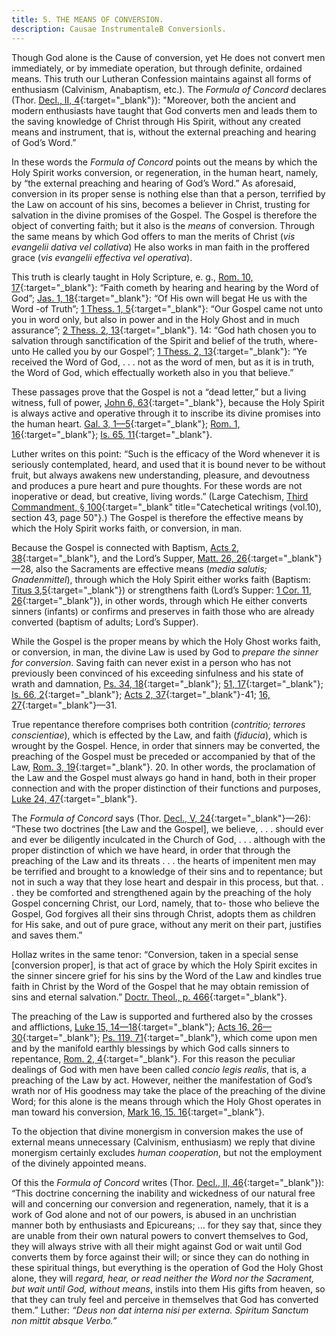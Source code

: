 ```yaml
---
title: 5. THE MEANS OF CONVERSION.
description: Causae InstrumentaleB Conversionls.
---
```


Though God alone is the Cause of conversion, yet He does not convert men immediately, or by immediate operation, but through definite, ordained means. This truth our Lutheran Confession maintains against all forms of enthusiasm (Calvinism, Anabaptism, etc.). The _Formula of Concord_ declares (Thor. [Decl., II, 4](https://boc.confident.faith/sd-ii-0004){:target="_blank"}): "Moreover, both the ancient and modern enthusiasts have taught that God converts men and leads them to the saving knowledge of Christ through His Spirit, without any created means and instrument, that is, without the external preaching and hearing of God’s Word.” 

In these words the _Formula of Concord_ points out the means by which the Holy Spirit works conversion, or regeneration, in the human heart, namely, by “the external preaching and hearing of God’s Word.” As aforesaid, conversion in its proper sense is nothing else than that a person, terrified by the Law on account of his sins, becomes a believer in Christ, trusting for salvation in the divine promises of the Gospel. The Gospel is therefore the object of converting faith; but it also is the _means_ of conversion. Through the same means by which God offers to man the merits of Christ (_vis evangelii dativa vel collativa_) He also works in man faith in the proffered grace (_vis evangelii effectiva vel operativa_). 

This truth is clearly taught in Holy Scripture, e. g., [Rom. 10, 17](https://biblehub.com/romans/10-17.htm){:target="_blank"}: “Faith cometh by hearing and hearing by the Word of God”; [Jas. 1, 18](https://biblehub.com/james/1-18.htm){:target="_blank"}: “Of His own will begat He us with the Word -of Truth”; [1 Thess. 1, 5](https://biblehub.com/1_thessalonians/1-5.htm){:target="_blank"}: “Our Gospel came not unto you in word only, but also in power and in the Holy Ghost and in much assurance”; [2 Thess. 2, 13](https://biblehub.com/2_thessalonians/2-13.htm){:target="_blank"}. 14: “God hath chosen you to salvation through sanctification of the Spirit and belief of the truth, where- unto He called you by our Gospel”; [1 Thess. 2, 13](https://biblehub.com/1_thessalonians/2-13.htm){:target="_blank"}: “Ye received the Word of God, . . . not as the word of men, but as it is in truth, the Word of God, which effectually worketh also in you that believe.” 

These passages prove that the Gospel is not a “dead letter,” but a living witness, full of power, [John 6, 63](https://biblehub.com/john/6-23.htm){:target="_blank"}, because the Holy Spirit is always active and operative through it to inscribe its divine promises into the human heart. [Gal. 3, 1—5](){:target="_blank"}; [Rom. 1, 16](https://biblehub.com/romans/1-16.htm){:target="_blank"}; [Is. 65, 11](https://biblehub.com/isaiah/65-11.htm){:target="_blank"}. 

Luther writes on this point: “Such is the efficacy of the Word whenever it is seriously contemplated, heard, and used that it is bound never to be without fruit, but always awakens new understanding, pleasure, and devoutness and produces a pure heart and pure thoughts. For these words are not inoperative or dead, but creative, living words.” (Large Catechism, [Third Commandment, § 100](https://archive.org/details/st-l-10-deep-l-en/page/n147/mode/2up){:target="_blank" title="Catechetical writings (vol.10), section 43, page 50"}.) The Gospel is therefore the effective means by which the Holy Spirit works faith, or conversion, in man. 

Because the Gospel is connected with Baptism, [Acts 2, 38](https://biblehub.com/acts/2-38.htm){:target="_blank"}, and the Lord’s Supper, [Matt. 26, 26](https://biblehub.com/matthew/26-26.htm){:target="_blank"}—28, also the Sacraments are effective means (_media salutis; Gnadenmittel_), through which the Holy Spirit either works faith (Baptism: [Titus 3,5](https://biblehub.com/titus/3-5.htm){:target="_blank"}) or strengthens faith (Lord’s Supper: [1 Cor. 11, 26](https://biblehub.com/1_corinthians/11-26.htm){:target="_blank"}), in other words, through which He either converts sinners (infants) or confirms and preserves in faith those who are already converted (baptism of adults; Lord’s Supper). 

While the Gospel is the proper means by which the Holy Ghost works faith, or conversion, in man, the divine Law is used by God to _prepare the sinner for conversion_. Saving faith can never exist in a person who has not previously been convinced of his exceeding sinfulness and his state of wrath and damnation, [Ps. 34, 18](https://biblehub.com/crossref/psalms/34-18.htm){:target="_blank"}; [51, 17](https://biblehub.com/crossref/psalms/51-17.htm){:target="_blank"}; [Is. 66, 2](https://biblehub.com/crossref/isaiah/66-2.htm){:target="_blank"}; [Acts 2, 37](https://biblehub.com/crossref/acts/2-37.htm){:target="_blank"}-41; [16, 27](https://biblehub.com/crossref/acts/16-27.htm){:target="_blank"}—31. 

True repentance therefore comprises both contrition (_contritio; terrores conscientiae_), which is effected by the Law, and faith (_fiducia_), which is wrought by the Gospel. Hence, in order that sinners may be converted, the preaching of the Gospel must be preceded or accompanied by that of the Law, [Rom. 3, 19](https://biblehub.com/crossref/romans/3-19.htm){:target="_blank"}. 20. In other words, the proclamation of the Law and the Gospel must always go hand in hand, both in their proper connection and with the proper distinction of their functions and purposes, [Luke 24, 47](https://biblehub.com/crossref/luke/24-47.htm){:target="_blank"}. 

The _Formula of Concord_ says (Thor. [Decl., V, 24](https://boc.confident.faith/sd-v-0024){:target="_blank"}—26): “These two doctrines [the Law and the Gospel], we believe, . . . should ever and ever be diligently inculcated in the Church of God, . . . although with the proper distinction of which we have heard, in order that through the preaching of the Law and its threats . . . the hearts of impenitent men may be terrified and brought to a knowledge of their sins and to repentance; but not in such a way that they lose heart and despair in this process, but that. . . they be comforted and strengthened again by the preaching of the holy Gospel concerning Christ, our Lord, namely, that to- those who believe the Gospel, God forgives all their sins through Christ, adopts them as children for His sake, and out of pure grace, without any merit on their part, justifies and saves them.” 

Hollaz writes in the same tenor: “Conversion, taken in a special sense [conversion proper], is that act of grace by which the Holy Spirit excites in the sinner sincere grief for his sins by the Word of the Law and kindles true faith in Christ by the Word of the Gospel that he may obtain remission of sins and eternal salvation.” [Doctr. Theol., p. 466](https://archive.org/details/doctrinaltheolog00schmuoft/page/n475/mode/2up){:target="_blank"}.

The preaching of the Law is supported and furthered also by the crosses and afflictions, [Luke 15, 14—18](https://www.bibleref.com/biblepassage/?search=Luke_15:14-18){:target="_blank"}; [Acts 16, 26—30](){:target="_blank"}; [Ps. 119, 71](https://biblehub.com/crossref/psalms/119-71.htm){:target="_blank"}, which come upon men and by the manifold earthly blessings by which God calls sinners to repentance, [Rom. 2, 4](https://biblehub.com/crossref/romans/2-4.htm){:target="_blank"}. For this reason the peculiar dealings of God with men have been called _concio legis realis_, that is, a preaching of the Law by act. However, neither the manifestation of God’s wrath nor of His goodness may take the place of the preaching of the divine Word; for this alone is the means through which the Holy Ghost operates in man toward his conversion, [Mark 16, 15. 16](https://www.bibleref.com/biblepassage/?search=Mark_16:15-16){:target="_blank"}. 

To the objection that divine monergism in conversion makes the use of external means unnecessary (Calvinism, enthusiasm) we reply that divine monergism certainly excludes _human cooperation_, but not the employment of the divinely appointed means. 

Of this the _Formula of Concord_ writes (Thor. [Decl., II, 46](https://boc.confident.faith/sd-ii-0046){:target="_blank"}): “This doctrine concerning the inability and wickedness of our natural free will and concerning our conversion and regeneration, namely, that it is a work of God alone and not of our powers, is abused in an unchristian manner both by enthusiasts and Epicureans; ... for they say that, since they are unable from their own natural powers to convert themselves to God, they will always strive with all their might against God or wait until God converts them by force against their will; or since they can do nothing in these spiritual things, but everything is the operation of God the Holy Ghost alone, they will _regard, hear, or read neither the Word nor the Sacrament, but wait until God, without means_, instils into them His gifts from heaven, so that they can truly feel and perceive in themselves that God has converted them.” Luther: _“Deus non dat interna nisi per externa. Spiritum Sanctum non mittit absque Verbo.”_
